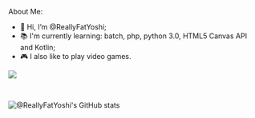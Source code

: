 About Me:
- 👋 Hi, I’m @ReallyFatYoshi;
- 📚 I'm currently learning: batch, php, python 3.0, HTML5 Canvas API and Kotlin;
- 🎮 I also like to play video games.
 
![](https://komarev.com/ghpvc/?username=ReallyFatYoshi&label=Visitors)

<br>

![@ReallyFatYoshi's GitHub stats](https://github-readme-stats.vercel.app/api?username=ReallyFatYoshi&theme=onedark)


